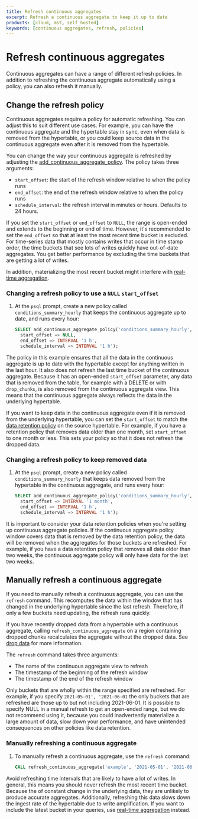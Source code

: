 ```yaml
---
title: Refresh continuous aggregates
excerpt: Refresh a continuous aggregate to keep it up to date
products: [cloud, mst, self_hosted]
keywords: [continuous aggregates, refresh, policies]
---
```


# Refresh continuous aggregates

Continuous aggregates can have a range of different refresh policies. In
addition to refreshing the continuous aggregate automatically using a policy,
you can also refresh it manually.

## Change the refresh policy

Continuous aggregates require a policy for automatic refreshing. You can adjust
this to suit different use cases. For example, you can have the continuous
aggregate and the hypertable stay in sync, even when data is removed from the
hypertable, or you could keep source data in the continuous aggregate even after
it is removed from the hypertable.

You can change the way your continuous aggregate is refreshed by adjusting the
[add_continuous_aggregate_policy][api-add-continuous-aggregate-policy].
The policy takes three arguments:

*   `start_offset`: the start of the refresh window relative to when the policy
    runs
*   `end_offset`: the end of the refresh window relative to when the policy runs
*   `schedule_interval`: the refresh interval in minutes or hours. Defaults to
    24 hours.

If you set the `start_offset` or `end_offset` to `NULL`, the range is open-ended
and extends to the beginning or end of time. However, it's recommended to set
the `end_offset` so that at least the most recent time bucket is excluded. For
time-series data that mostly contains writes that occur in time stamp order, the
time buckets that see lots of writes quickly have out-of-date aggregates. You
get better performance by excluding the time buckets that are getting a lot of
writes.

In addition, materializing the most recent bucket might interfere with
[real-time aggregation][future-watermark].

<Procedure>

### Changing a refresh policy to use a `NULL` `start_offset`

1.  At the `psql` prompt, create a new policy called `conditions_summary_hourly`
    that keeps the continuous aggregate up to date, and runs every hour:

    ```sql
    SELECT add_continuous_aggregate_policy('conditions_summary_hourly',
      start_offset => NULL,
      end_offset => INTERVAL '1 h',
      schedule_interval => INTERVAL '1 h');
    ```

</Procedure>

The policy in this example ensures that all the data in the continuous aggregate
is up to date with the hypertable except for anything written in the last hour.
It also does not refresh the last time bucket of the continuous aggregate.
Because it has an open-ended `start_offset` parameter, any data that is removed
from the table, for example with a DELETE or with `drop_chunks`, is also removed
from the continuous aggregate view. This means that the continuous aggregate
always reflects the data in the underlying hypertable.

If you want to keep data in the continuous aggregate even if it is removed from
the underlying hypertable, you can set the `start_offset` to match the
[data retention policy][sec-data-retention] on the source hypertable. For example,
if you have a retention policy that removes data older than one month, set
`start_offset` to one month or less. This sets your policy so that it does not
refresh the dropped data.

<Procedure>

### Changing a refresh policy to keep removed data

1.  At the `psql` prompt, create a new policy called `conditions_summary_hourly`
    that keeps data removed from the hypertable in the continuous aggregate, and
    runs every hour:

    ```sql
    SELECT add_continuous_aggregate_policy('conditions_summary_hourly',
      start_offset => INTERVAL '1 month',
      end_offset => INTERVAL '1 h',
      schedule_interval => INTERVAL '1 h');
    ```

</Procedure>

<Highlight type="note">
It is important to consider your data retention policies when you're setting up
continuous aggregate policies. If the continuous aggregate policy window covers
data that is removed by the data retention policy, the data will be removed when
the aggregates for those buckets are refreshed. For example, if you have a data
retention policy that removes all data older than two weeks, the continuous
aggregate policy will only have data for the last two weeks.
</Highlight>

## Manually refresh a continuous aggregate

If you need to manually refresh a continuous aggregate, you can use the
`refresh` command. This recomputes the data within the window that has changed
in the underlying hypertable since the last refresh. Therefore, if only a few
buckets need updating, the refresh runs quickly.

If you have recently dropped data from a hypertable with a continuous aggregate,
calling `refresh_continuous_aggregate` on a region containing dropped chunks
recalculates the aggregate without the dropped data. See
[drop data][cagg-drop-data] for more information.

The `refresh` command takes three arguments:

*   The name of the continuous aggregate view to refresh
*   The timestamp of the beginning of the refresh window
*   The timestamp of the end of the refresh window

Only buckets that are wholly within the range specified are refreshed. For
example, if you specify `2021-05-01', '2021-06-01` the only buckets that are
refreshed are those up to but not including 2021-06-01. It is possible to
specify NULL in a manual refresh to get an open-ended range, but we do not
recommend using it, because you could inadvertently materialize a large amount
of data, slow down your performance, and have unintended consequences on other
policies like data retention.

<Procedure>

### Manually refreshing a continuous aggregate

1.  To manually refresh a continuous aggregate, use the `refresh` command:

    ```sql
    CALL refresh_continuous_aggregate('example', '2021-05-01', '2021-06-01');
    ```

</Procedure>

Avoid refreshing time intervals that are likely to have a lot of writes. In
general, this means you should never refresh the most recent time bucket.
Because the of constant change in the underlying data, they are unlikely to
produce accurate aggregates. Additionally, refreshing this data slows down the
ingest rate of the hypertable due to write amplification. If you want to include
the latest bucket in your queries,
use [real-time aggregation][real-time-aggregates] instead.

[api-add-continuous-aggregate-policy]: /api/:currentVersion:/continuous-aggregates/add_continuous_aggregate_policy
[cagg-drop-data]: /use-timescale/:currentVersion:/continuous-aggregates/drop-data
[future-watermark]: /use-timescale/:currentVersion:/continuous-aggregates/troubleshooting/#continuous-aggregate-watermark-is-in-the-future
[real-time-aggregates]: /use-timescale/:currentVersion:/continuous-aggregates/real-time-aggregates
[sec-data-retention]: /use-timescale/:currentVersion:/data-retention
